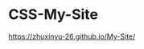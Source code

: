 # CSS-My-Site
<a href="https://zhuxinyu-26.github.io/My-Site/">https://zhuxinyu-26.github.io/My-Site/</a>
